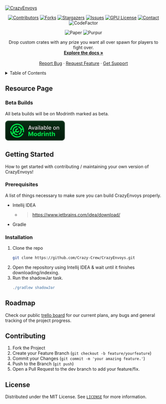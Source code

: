 <br />

[![CrazyEnvoys](https://git.crazycrew.us/ryderbelserion/Assets/raw/branch/main/crazycrew/webp/CrazyEnvoysBanner.webp)](https://modrinth.com/plugin/crazyenvoys)

<div align="center">

[![Contributors][contributors-shield]][contributors-url]
[![Forks][forks-shield]][forks-url]
[![Stargazers][stars-shield]][stars-url]
[![Issues][issues-shield]][issues-url]
[![GPU License][license-shield]][license-url]
[![Contact][discord-shield]][discord-url]
![CodeFactor][codefactor-shield]

![Paper](https://cdn.jsdelivr.net/gh/intergrav/devins-badges/assets/compact/supported/paper_vector.svg)
![Purpur](https://cdn.jsdelivr.net/gh/intergrav/devins-badges/assets/compact/supported/purpur_vector.svg)

  <p align="center">
    Drop custom crates with any prize you want all over spawn for players to fight over.
    <br />
    <a href="https://github.com/Crazy-Crew/CrazyEnvoys/wiki"><strong>Explore the docs »</strong></a>
    <br />
    <br />
    <a href="https://github.com/Crazy-Crew/CrazyEnvoys/issues">Report Bug</a>
    ·
    <a href="https://github.com/Crazy-Crew/CrazyEnvoys/discussions/categories/feature-requests">Request Feature</a>
    ·
    <a href="https://discord.gg/crazycrew">Get Support</a>
  </p>
</div>

<!-- TABLE OF CONTENTS -->
<details>
  <summary>Table of Contents</summary>
  <ol>
    <li>
      <a href="#getting-started">Getting Started</a>
      <ul>
        <li><a href="#prerequisites">Prerequisites</a></li>
        <li><a href="#installation">Installation</a></li>
      </ul>
    </li>
    <li><a href="#roadmap">Roadmap</a></li>
    <li><a href="#contributing">Contributing</a></li>
    <li><a href="#license">License</a></li>
    <li><a href="#contact">Contact</a></li>
  </ol>
</details>

## Resource Page

### Beta Builds
All beta builds will be on Modrinth marked as beta.<br>

<a href="https://modrinth.com/plugin/crazyenvoys">![Modrinth](https://raw.githubusercontent.com/intergrav/devins-badges/v3/assets/cozy/available/modrinth_64h.png)</a>

## Getting Started

How to get started with contributing / maintaining your own version of CrazyEnvoys!

### Prerequisites

A list of things necessary to make sure you can build CrazyEnvoys properly.
* Intellij IDEA
    * > https://www.jetbrains.com/idea/download/
* Gradle

### Installation

1. Clone the repo
   ```sh
   git clone https://github.com/Crazy-Crew/CrazyEnvoys.git
   ```
2. Open the repository using Intellij IDEA & wait until it finishes downloading/indexing.
3. Run the shadowJar task.
   ```gradle
   ./gradlew shadowJar
   ```

## Roadmap

Check our public [trello board](https://trello.com/b/BGDNUdaj) for our current plans, any bugs and general tracking of the project progress.

## Contributing

1. Fork the Project
2. Create your Feature Branch (`git checkout -b feature/yourfeature`)
3. Commit your Changes (`git commit -m 'your amazing feature.'`)
4. Push to the Branch (`git push`)
5. Open a Pull Request to the dev branch to add your feature/fix.

## License

Distributed under the MIT License. See [`LICENSE`](/LICENSE) for more information.

[discord-shield]: https://img.shields.io/discord/182615261403283459.svg?style=flat&logo=appveyor
[discord-url]: https://discord.gg/crazycrew

[contributors-shield]: https://img.shields.io/github/contributors/Crazy-Crew/CrazyEnvoys.svg?style=flat&logo=appveyor
[contributors-url]: https://github.com/Crazy-Crew/CrazyEnvoys/graphs/contributors
[forks-shield]: https://img.shields.io/github/forks/Crazy-Crew/CrazyEnvoys.svg?style=flat&logo=appveyor
[forks-url]: https://github.com/Crazy-Crew/CrazyEnvoys/network/members
[stars-shield]: https://img.shields.io/github/stars/Crazy-Crew/CrazyEnvoys.svg?style=flat&logo=appveyor
[stars-url]: https://github.com/Crazy-Crew/CrazyEnvoys/stargazers
[issues-shield]: https://img.shields.io/github/issues/Crazy-Crew/CrazyEnvoys.svg?style=flat&logo=appveyor
[issues-url]: https://github.com/Crazy-Crew/CrazyEnvoys/issues
[license-shield]: https://img.shields.io/github/license/Crazy-Crew/CrazyEnvoys.svg?style=flat&logo=appveyor
[license-url]: https://github.com/Crazy-Crew/CrazyEnvoys/blob/master/LICENSE

[codefactor-shield]: https://img.shields.io/codefactor/grade/github/crazy-crew/CrazyEnvoys/main?style=flat&logo=appveyor
